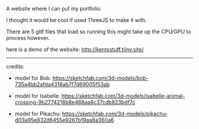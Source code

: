A website where I can put my portfolio.

I thought it would be cool if used ThreeJS to make it with.

There are 5 gltf files that load so running this might take up the CPU/GPU to process however.

here is a demo of the website: http://kentsstuff.tiiny.site/

---

credits:

- model for Bob: https://sketchfab.com/3d-models/bob-735a4bb2afda4318ab7f7d69005f53ab

- model for Isabelle: https://sketchfab.com/3d-models/isabelle-animal-crossing-9b2774218b8e468aa8c37cdb823bdf7c

- model for Pikachu: https://sketchfab.com/3d-models/pikachu-d03a95e832d6455e9267b19aa8a360a6

